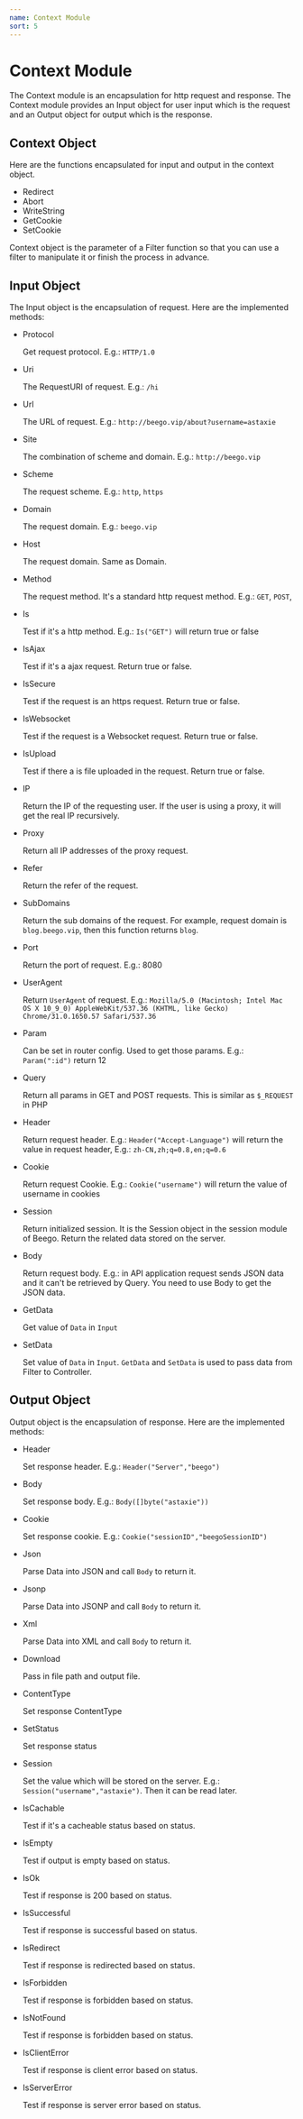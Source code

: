 ```yaml
---
name: Context Module
sort: 5
---
```


# Context Module

The Context module is an encapsulation for http request and response. The Context module provides an Input object for user input which is the request and an Output object for output which is the response.

## Context Object

Here are the functions encapsulated for input and output in the context object.
- Redirect
- Abort
- WriteString
- GetCookie
- SetCookie

Context object is the parameter of a Filter function so that you can use a filter to manipulate it or finish the process in advance.

## Input Object

The Input object is the encapsulation of request. Here are the implemented methods:

- Protocol

  Get request protocol. E.g.: `HTTP/1.0`
	
- Uri

  The RequestURI of request. E.g.: `/hi`
	
- Url

  The URL of request. E.g.: `http://beego.vip/about?username=astaxie`
	
- Site

  The combination of scheme and domain. E.g.: `http://beego.vip`

- Scheme
  
  The request scheme. E.g.: `http`, `https`
	
- Domain

  The request domain. E.g.: `beego.vip`
	
- Host

  The request domain. Same as Domain.
	
- Method

  The request method. It's a standard http request method. E.g.: `GET`, `POST`,
	
- Is

  Test if it's a http method. E.g.: `Is("GET")` will return true or false
	
- IsAjax

  Test if it's a ajax request. Return true or false.
	
- IsSecure

  Test if the request is an https request. Return true or false.
	
- IsWebsocket

  Test if the request is a Websocket request. Return true or false.
	
- IsUpload

  Test if there a is file uploaded in the request. Return true or false.
	
- IP

  Return the IP of the requesting user. If the user is using a proxy, it will get the real IP recursively.
	
- Proxy

  Return all IP addresses of the proxy request.
	
- Refer

  Return the refer of the request.
	
- SubDomains

  Return the sub domains of the request. For example, request domain is `blog.beego.vip`, then this function returns `blog`.
	
- Port

  Return the port of request. E.g.: 8080
	
- UserAgent

  Return `UserAgent` of request. E.g.: `Mozilla/5.0 (Macintosh; Intel Mac OS X 10_9_0) AppleWebKit/537.36 (KHTML, like Gecko) Chrome/31.0.1650.57 Safari/537.36`

- Param
  
  Can be set in router config. Used to get those params. E.g.: `Param(":id")` return 12
	
- Query

  Return all params in GET and POST requests. This is similar as `$_REQUEST` in PHP
	
- Header

  Return request header. E.g.: `Header("Accept-Language")` will return the value in request header, E.g.: `zh-CN,zh;q=0.8,en;q=0.6`
	
- Cookie

  Return request Cookie. E.g.: `Cookie("username")` will return the value of username in cookies
	
- Session

  Return initialized session. It is the Session object in the session module of Beego. Return the related data stored on the server.
	
- Body
  
  Return request body. E.g.: in API application request sends JSON data and it can't be retrieved by Query. You need to use Body to get the JSON data.
	
- GetData

  Get value of `Data` in `Input`
	
- SetData			

  Set value of `Data` in `Input`. `GetData` and `SetData` is used to pass data from Filter to Controller.
	
## Output Object

Output object is the encapsulation of response. Here are the implemented methods:

- Header

  Set response header. E.g.: `Header("Server","beego")`
	
- Body

  Set response body. E.g.: `Body([]byte("astaxie"))`

- Cookie

  Set response cookie. E.g.: `Cookie("sessionID","beegoSessionID")`
	
- Json

  Parse Data into JSON and call `Body` to return it.
	
- Jsonp

  Parse Data into JSONP and call `Body` to return it.
	
- Xml

  Parse Data into XML and call `Body` to return it.
	
- Download

  Pass in file path and output file.
	
- ContentType

  Set response ContentType
	
- SetStatus

  Set response status
	
- Session

  Set the value which will be stored on the server. E.g.: `Session("username","astaxie")`. Then it can be read later.
	
- IsCachable

  Test if it's a cacheable status based on status.
	
- IsEmpty

  Test if output is empty based on status.
	
- IsOk

  Test if response is 200 based on status.

- IsSuccessful

  Test if response is successful based on status.
		
- IsRedirect

  Test if response is redirected based on status.

- IsForbidden

  Test if response is forbidden based on status.
	
- IsNotFound

  Test if response is forbidden based on status.
	
- IsClientError

  Test if response is client error based on status.
	
- IsServerError

  Test if response is server error based on status.
